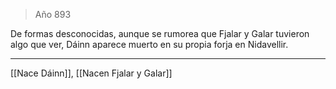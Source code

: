> Año 893

De formas desconocidas, aunque se rumorea que Fjalar y Galar tuvieron algo que ver, Dáinn aparece muerto en su propia forja en Nidavellir.

---

[[Nace Dáinn]], [[Nacen Fjalar y Galar]]
